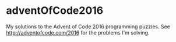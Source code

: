 # adventOfCode2016
My solutions to the Advent of Code 2016 programming puzzles.
See http://adventofcode.com/2016 for the problems I'm solving.

